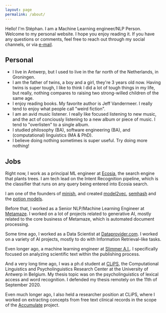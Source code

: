 ```yaml
---
layout: page
permalink: /about/
---
```


Hello! I'm Stéphan. I am a Machine Learning engineer/NLP Person. Welcome to my personal website. I hope you enjoy reading it. If you have any questions or comments, feel free to reach out through my social channels, or via [e-mail](mailto:stephan.tul+github@gmail.com).

## Personal

* I live in Antwerp, but I used to live in the far north of the Netherlands, in Groningen.
* I am the father of twins, a boy and a girl, they're 3 years old now. Having twins is super tough, I like to think I did a lot of tough things in my life, but really, nothing compares to raising two strong-willed children of the same age.
* I enjoy reading books. My favorite author is Jeff Vandermeer. I really tend to enjoy what people call "weird fiction".
* I am an avid music listener. I really like focused listening to new music, and the act of conciously listening to a new album or piece of music. I tend to "overlisten" to a single album.
* I studied philosophy (BA), software engineering (BA), and (computational) linguistics (MA & PhD).
* I believe doing nothing sometimes is super useful. Try doing more nothing!

## Jobs

Right now, I work as a principal ML engineer at [Ecosia](https://www.ecosia.org/), the search engine that plants trees. I am tech lead on the Intent Recognition pipeline, which is the classifier that runs on any query being entered into Ecosia search.

I am one of the founders of [minish](https://github.com/MinishLab), and created [model2vec](https://github.com/MinishLab/model2vec), [semhash](https://github.com/MinishLab/semhash) and the [potion models](https://huggingface.co/collections/minishlab/potion-6721e0abd4ea41881417f062).

Before that, I worked as a Senior NLP/Machine Learning Engineer at [Metamaze](https://www.metamaze.eu). I worked on a lot of projects related to generative AI, mostly related to the core business of Metamaze, which is automated document processing.

Some time ago, I worked as a Data Scientist at [Dataprovider.com](https://www.dataprovider.com). I worked on a variety of AI projects, mostly to do with Information Retrieval-like tasks.

Even longer ago, a machine learning engineer at [Slimmer A.I.](https://www.slimmer.ai). I specifically focused on  analyzing scientific text within the publishing process.

And a very long time ago, I was a ph.d student at [CLiPS](http://www.clips.ua.ac.be), the Computational Linguistics and Psycholinguistics Research Center at the University of Antwerp in Belgium. My thesis topic was on the psycholinguistics of lexical access and word recognition. I defended my thesis remotely on the 11th of September 2020.

Even much longer ago, I also held a researcher position at CLiPS, where I worked on extracting concepts from free text clinical records in the scope of the [Accumulate](http://www.accumulate.be) project.
